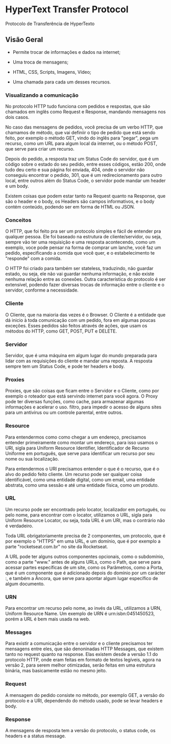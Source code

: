 # HyperText Transfer Protocol

Protocolo de Transferência de HyperTexto

## Visão Geral

- Permite trocar de informações e dados na internet;

- Uma troca de mensagens;

- HTML, CSS, Scripts, Imagens, Vídeo;

- Uma chamada para cada um desses recursos.

### Visualizando a comunicação

No protocolo HTTP tudo funciona com pedidos e respostas, que são chamados em inglês como Request e Response, mandando mensagens nos dois casos.

No caso das mensagens de pedidos, você precisa de um verbo HTTP, que chamamos de método, que vai definiir o tipo de pedido que está sendo feito, por exemplo o método GET, vindo do inglês para "pegar", pega um recurso, como um URL para algum local da internet, ou o método POST, que serve para criar um recurso.

Depois do pedido, a resposta traz um Status Code do servidor, que é um código sobre o estado do seu pedido, entre esses códigos, estão 200, onde tudo deu certo e sua página foi enviada, 404, onde o servidor não conseguiu encontrar o pedido, 301, que é um redirecionamento para outro local, entre outros além do Status Code, o servidor pode mandar um header e um body.

Existem coisas que podem estar tanto na Request quanto na Response, que são o header e o body, os Headers são campos informativos, e o body contém conteúdo, podendo ser em forma de HTML ou JSON.

### Conceitos

O HTTP, que foi feito pra ser um protocolo simples e fácil de entender pra qualquer pessoa. Ele foi baseado na estrutura de cliente/servidor, ou seja, sempre vão ter uma requisição e uma resposta acontecendo, como um exemplo, voce pode pensar na forma de comprar um lanche, você faz um pedido, especificando a comida que você quer, e o estabelecimento te "responde" com a comida.

O HTTP foi criado para também ser stateless, traduzindo, não guardar estado, ou seja, ele não vai guardar nenhuma informação, e não existe nenhuma relação entre as conexões. Outra característica do protocolo é ser extensível, podendo fazer diversas trocas de informação entre o cliente e o servidor, conforme a necessidade.

### Cliente

O Cliente, que na maioria das vezes é o Browser. O Cliente é a entidade que dá inicio à toda comunicação com um pedido, fora em algumas poucas exceções. Esses pedidos são feitos através de ações, que usam os métodos do HTTP, como GET, POST, PUT e DELETE.

### Servidor

Servidor, que é uma máquina em algum lugar do mundo preparada para lidar com as requisições do cliente e mandar uma reposta. A resposta sempre tem um Status Code, e pode ter headers e body.

### Proxies

Proxies, que são coisas que ficam entre o Servidor e o Cliente, como por exemplo o roteador que está servindo internet para você agora. O Proxy pode ter diversas funções, como cache, para armazenar algumas informações e acelerar o uso. filtro, para impedir o acesso de alguns sites para um antivirus ou um controle parental, entre outros.

### Resource

Para entendermos como como chegar a um endereço, precisamos entender primeiramente como montar um endereço, para isso usamos o URI, sigla para Uniform Resource Identifier, Identificador de Recurso Uniforme em português, que serve para identificar um recurso por seu nome ou sua localização.

Para entendermos o URI precisamos entender o que é o recurso, que é o alvo do pedido feito cliente. Um recurso pode ser qualquer coisa identificável, como uma entidade digital, como um email, uma entidade abstrata, como uma sessão e até uma entidade física, como um produto.

### URL

Um recurso pode ser encontrado pelo locator, localizador em português, ou pelo nome, para encontrar com o locator, utilizamos o URL, sigla para Uniform Resource Locator, ou seja, toda URL é um URI, mas o contrário não é verdadeiro. 

Toda URL obrigatoriamente precisa de 2 componentes, um protocolo, que é por exemplo o "HTTPS" em uma URL, e um domínio, que é por exemplo a parte "rocketseat.com.br" no site da Rocketseat. 

A URL pode ter alguns outros componentes opcionais, como o subdomínio, como a parte "www." antes de alguns URLs, como o Path, que serve para acessar partes específicas de um site, como os Parâmetros, como a Porta, que é um componente que é adicionado depois do domínio por um carácter :, e também a Âncora, que serve para apontar algum lugar específico de algum documento.

### URN

Para encontrar um recurso pelo nome, ao invés da URL, utilizamos a URN, Uniform Resource Name. Um exemplo de URN é urn:isbn:0451450523, porém a URL é bem mais usada na web.

### Messages

Para existir a comunicação entre o servidor e o cliente precisamos ter mensagens entre eles, que são denoninadas HTTP Messages, que existem tanto no request quanto na response. Elas existem desde a versão 1.1 do protocolo HTTP, onde eram feitas em formato de textos legíveis, agora na versão 2, para serem melhor otimizadas, serão feitas em uma estrutura binária, mas basicamente estão no mesmo jeito.

### Request

A mensagem do pedido consiste no método, por exemplo GET, a versão do protocolo e a URI, dependendo do método usado, pode se levar headers e body.

### Response

A mensagens de resposta tem a versão do protocolo, o status code, os headers e a status message.